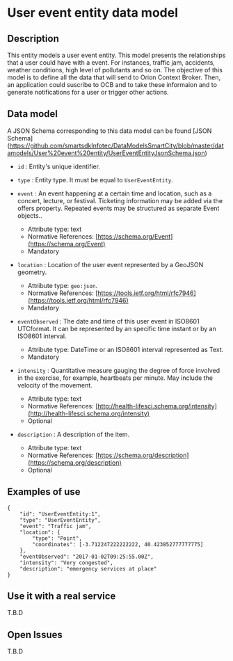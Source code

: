 # User event entity data model

## Description
This entity models a user event entity. This model presents the relationships that a user could have with a event. For instances, traffic jam, accidents, weather conditions, high level of pollutants and so on. 
The objective of this model is to define all the data that will send to Orion Context Broker. Then, an application could suscribe to OCB and to take these informaion and to generate notifications for a user or trigger other actions.

## Data model

A JSON Schema corresponding to this data model can be found [JSON Schema] 
(https://github.com/smartsdkInfotec/DataModelsSmartCity/blob/master/datamodels/User%20event%20entity/UserEventEntityJsonSchema.json)

+ `id` : Entity's unique identifier. 

+ `type` : Entity type. It must be equal to `UserEventEntity`.

+ `event` : An event happening at a certain time and location, such as a concert, lecture, or festival. Ticketing information may be added via the offers property. Repeated events may be structured as separate Event objects..
	+ Attribute type: text
    + Normative References: [https://schema.org/Event](https://schema.org/Event)
    + Mandatory 

+ `location` : Location of the user event represented by a GeoJSON geometry. 
    + Attribute type: `geo:json`.
    + Normative References: [https://tools.ietf.org/html/rfc7946](https://tools.ietf.org/html/rfc7946)
    + Mandatory
	
+ `eventObserved` : The date and time of this user event in ISO8601 UTCformat. It can be represented by an specific time instant or by an ISO8601 interval.
	+ Attribute type: DateTime or an ISO8601 interval represented as Text.
	+ Mandatory

+ `intensity` : Quantitative measure gauging the degree of force involved in the exercise, for example, heartbeats per minute. May include the velocity of the movement.
	 + Attribute type: text
	 + Normative References: [http://health-lifesci.schema.org/intensity](http://health-lifesci.schema.org/intensity)
	 + Optional

+ `description` : A description of the item.
	 + Attribute type: text
	 + Normative References: [https://schema.org/description](https://schema.org/description)
	 + Optional	 

## Examples of use
	{
		"id": "UserEventEntity:1",
		"type": "UserEventEntity", 
		"event": "Traffic jam",
		"location": {
			"type": "Point",
			"coordinates": [-3.712247222222222, 40.423852777777775]
		},
		"eventObserved": "2017-01-02T09:25:55.00Z",
		"intensity": "Very congested",
		"description": "emergency services at place"
	}  

## Use it with a real service
T.B.D

## Open Issues
T.B.D